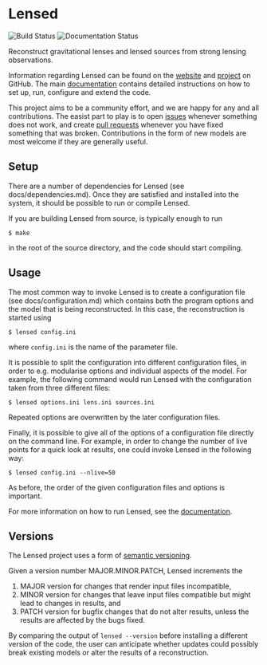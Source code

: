 Lensed
======

![Build Status](https://travis-ci.org/glenco/lensed.svg)
![Documentation Status](https://readthedocs.org/projects/lensed/badge/)

Reconstruct gravitational lenses and lensed sources from strong lensing
observations.

Information regarding Lensed can be found on the [website] and [project] on
GitHub. The main [documentation] contains detailed instructions on how to set
up, run, configure and extend the code.

This project aims to be a community effort, and we are happy for any and all
contributions. The easist part to play is to open [issues] whenever something
does not work, and create [pull requests] whenever you have fixed something
that was broken. Contributions in the form of new models are most welcome if
they are generally useful.


Setup
-----

There are a number of dependencies for Lensed (see docs/dependencies.md). Once
they are satisfied and installed into the system, it should be possible to run
or compile Lensed.

If you are building Lensed from source, is typically enough to run

    $ make

in the root of the source directory, and the code should start compiling.


Usage
-----

The most common way to invoke Lensed is to create a configuration file (see
docs/configuration.md) which contains both the program options and the model
that is being reconstructed. In this case, the reconstruction is started using

    $ lensed config.ini

where `config.ini` is the name of the parameter file.

It is possible to split the configuration into different configuration files,
in order to e.g. modularise options and individual aspects of the model. For
example, the following command would run Lensed with the configuration taken
from three different files:

    $ lensed options.ini lens.ini sources.ini

Repeated options are overwritten by the later configuration files.

Finally, it is possible to give all of the options of a configuration file
directly on the command line. For example, in order to change the number of
live points for a quick look at results, one could invoke Lensed in the
following way:

    $ lensed config.ini --nlive=50

As before, the order of the given configuration files and options is important.

For more information on how to run Lensed, see the [documentation].


Versions
--------

The Lensed project uses a form of [semantic versioning](http://semver.org).

Given a version number MAJOR.MINOR.PATCH, Lensed increments the

1.  MAJOR version for changes that render input files incompatible,
2.  MINOR version for changes that leave input files compatible but might
    lead to changes in results, and
3.  PATCH version for bugfix changes that do not alter results, unless the
    results are affected by the bugs fixed.

By comparing the output of `lensed --version` before installing a different
version of the code, the user can anticipate whether updates could possibly
break existing models or alter the results of a reconstruction.


[website]: http://glenco.github.io/lensed/
[project]: https://github.com/glenco/lensed
[documentation]: http://lensed.readthedocs.org
[issues]: https://github.com/glenco/lensed/issues
[pull requests]: https://github.com/glenco/lensed/pulls
